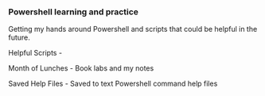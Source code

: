 ### Powershell learning and practice
Getting my hands around Powershell and scripts that could be helpful in the future.

Helpful Scripts -

Month of Lunches - Book labs and my notes

Saved Help Files - Saved to text Powershell command help files